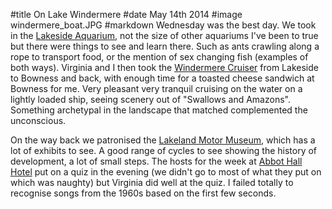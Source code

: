 #title On Lake Windermere
#date May 14th 2014
#image windermere_boat.JPG
#markdown
Wednesday was the best day.  We took in the [Lakeside Aquarium](https://lakesaquarium.co.uk/),
not the size of other aquariums I've been to true but there were things to see and learn there.
Such as ants crawling along a rope to transport food, or the mention of sex changing fish (examples
of both ways).  Virginia and I then took the [Windermere Cruiser](https://www.windermere-lakecruises.co.uk)
from Lakeside to Bowness and back, with enough time for a toasted cheese sandwich at Bowness for
me.  Very pleasant very tranquil cruising on the water on a lightly loaded ship, seeing scenery
out of "Swallows and Amazons".  Something archetypal in the landscape that matched complemented
the unconscious.

On the way back we patronised the [Lakeland Motor Museum](https://www.lakelandmotormuseum.co.uk),
which has a lot of exhibits to see.  A good range of cycles to see showing the history of
development, a lot of small steps.  The hosts for the week at [Abbot Hall Hotel](https://www.christianguild.co.uk/abbothall/index.php) put on a
quiz in the evening (we didn't go to most of what they put on which was naughty) but Virginia
did well at the quiz.  I failed totally to recognise songs from the 1960s based on the first
few seconds.
